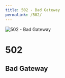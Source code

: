 ```yaml
---
title: 502 - Bad Gateway
permalink: /502/
---
```

![502 - Bad Gateway](http://i.imgur.com/2ze2o1Z.jpg)  
# 502  
## Bad Gateway  
